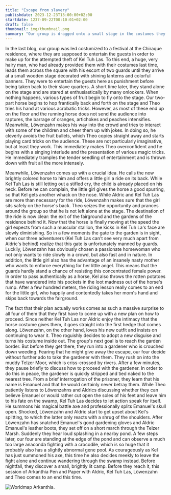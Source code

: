 ```yaml
---
title: "Escape from slavery"
publishdate: 2023-12-23T13:00:00+02:00
startdate: 1237-09-22T00:10:01+02:00
draft: false
thumbnail: img/thumbnail.png
summary: "Our group is dragged onto a small stage in the costumes they received last time and are made to entertain the visitors of the festival on the forecourt of the Chiraque residence. Unfortunately, the entertainment business is not their cup of tea, which is why they are pelted with all sorts of fruit and vegetables. You can find out here whether they manage to get out of this misery or pull a brilliant artistic act out of their hat:"
---
```


In the last blog, our group was led costumized to a festival at the Chiraque residence, where they are supposed to entertain the guests in order to make up for the attempted theft of Kel Tuh Las. To this end, a huge, very hairy man, who had already provided them with their costumes last time, leads them across the square with his escort of two guards until they arrive at a small wooden stage decorated with shining lanterns and colorful banners. They were to entertain the guests here as punishment before being taken back to their slave quarters. A short time later, they stand alone on the stage and are stared at enthusiastically by many onlookers. When nothing happens, various types of fruit begin to fly onto the stage. Our two-part horse begins to hop frantically back and forth on the stage and Theo tries his hand at various acrobatic tricks. However, as most of these end up on the floor and the running horse does not send the audience into raptures, the barrage of oranges, artichokes and peaches intensifies. Meanwhile, Löwenzahn makes his way into the crowd and tries to interact with some of the children and cheer them up with jokes. In doing so, he cleverly avoids the fruit bullets, which Theo copies straight away and starts playing card tricks on the audience. These are not particularly imaginative, but at least they work. This immediately makes Theo overconfident and he begins with a singing interlude and the presentation of various magic tricks. He immediately tramples the tender seedling of entertainment and is thrown down with fruit all the more intensely.

Meanwhile, Löwenzahn comes up with a crucial idea. He calls the now brightly colored horse to him and offers a little girl a ride on its back. While Kel Tuh Las is still letting out a stifled cry, the child is already placed on his neck. Before he can complain, the little girl gives the horse a good spurring, so that Kel gets another whack on the nose. While Aldric and Kel Tuh Las are more than necessary for the ride, Löwenzahn makes sure that the girl sits safely on the horse's back. Theo seizes the opportunity and prances around the group so that he is not left alone at the stage. The destination of the ride is now clear: the exit of the fairground and the gardens of the residence behind it. Now that the horse is finally moving at the speed the girl expects from such a muscular stallion, the kicks in Kel Tuh La's face are slowly diminishing. So in a few moments the gate to the garden is in sight, when our three adventurers (Kel Tuh Las can't see very much apart from Aldric's behind) realize that this gate is unfortunately manned by guards. Luckily, Löwenzahn has obviously chosen a passionate horsewoman who not only wants to ride slowly in a crowd, but also fast and in nature. In addition, the little girl also has the advantage of an insanely nasty mother who wants to enforce everything for her little angel. This means that the guards hardly stand a chance of resisting this concentrated female power. In order to pass authentically as a horse, Kel also throws the rotten potatoes that have wandered into his pockets in the loot madness out of the horse's rump. After a few hundred meters, the riding lesson really comes to an end for the little girl, who happily and contentedly takes her mom's hand and skips back towards the fairground.

The fact that their plan actually works comes as such a massive surprise to all four of them that they first have to come up with a new plan on how to proceed. Since neither Kel Tuh Las nor Aldric enjoy the intimacy that the horse costume gives them, it goes straight into the first hedge that comes along. Löwenzahn, on the other hand, loves his new outfit and insists on continuing to wear it. Theo roguishly decides to adopt a new disguise and turns his costume inside out. The group's next goal is to reach the garden border. But before they get there, they run into a gardener who is crouched down weeding. Fearing that he might give away the escape, our four decide without further ado to take the gardener with them. They rush on into the muddy Telzer Moor, which is criss-crossed by rivers. After a few minutes, they pause briefly to discuss how to proceed with the gardener. In order to do this in peace, the gardener is quickly stripped and tied naked to the nearest tree. From a brief interrogation of the prisoner, they learn that his name is Emanuel and that he would certainly never betray them. While Theo patiently listens to Löwenzahns and Aldrics discussing whether they can believe Emanuel or would rather cut open the soles of his feet and leave him to his fate on the swamp, Kel Tuh Las decides to let action speak for itself. He summons his magical battle axe and professionally splits Emanuel's skull open. Shocked, Löwenzahn and Aldric start to get upset about Kel's splitting, to which the latter only reacts with a shrug of the shoulders. After Löwenzahn has snatched Emanuel's good gardening gloves and Aldric Emanuel's leather boots, they set off on a short march through the Telzer Marsh. Suddenly they hear loud splashing in a nearby pond. A few steps later, our four are standing at the edge of the pond and can observe a much too large anaconda fighting with a crocodile, which is so huge that it probably also has a slightly abnormal gene pool. As courageously as Kel has just summoned his axe, this time he also decides meekly to leave the fight alone and continue wandering through the swamp instead. Before nightfall, they discover a small, brightly lit camp. Before they reach it, this session of Arkanthia Pen and Paper with Aldric, Kel Tuh Las, Löwenzahn and Theo comes to an end this time.

<div class="img-max center">
  <img class="img-fluid" title="Worldmap Arkanthia" alt="Worldmap Arkanthia." src="./img/Arkanthia_Full_Map_Blog_1-4.jpg" />
</div>
